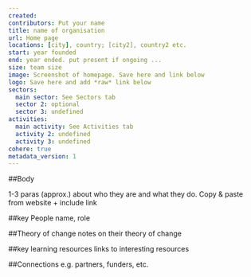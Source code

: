 ```yaml
---
created:
contributors: Put your name
title: name of organisation
url: Home page
locations: [city], country; [city2], country2 etc.
start: year founded
end: year ended. put present if ongoing ...
size: team size
image: Screenshot of homepage. Save here and link below
logo: Save here and add *raw* link below
sectors:
  main sector: See Sectors tab
  sector 2: optional
  sector 3: undefined
activities: 
  main activity: See Activities tab
  activity 2: undefined
  activity 3: undefined
cohere: true
metadata_version: 1
---
```



##Body

1-3 paras (approx.) about who they are and what they do. Copy & paste from website + include link


##key People
name, role

##Theory of change
notes on their theory of change

##key learning resources
links to interesting resources

##Connections
e.g. partners, funders, etc.

